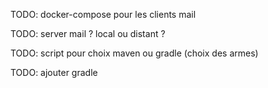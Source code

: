 TODO: docker-compose pour les clients mail

TODO: server mail ? local ou distant ?

TODO: script pour choix maven ou gradle (choix des armes)

TODO: ajouter gradle



<link href="//groupe-sii.github.io/ogham/v2.0.0/styles/tabcontainer.css" rel="stylesheet" type="text/css" />
<script src="//groupe-sii.github.io/ogham/v2.0.0/javascripts/tabcontainer.js" type="text/javascript"></script>